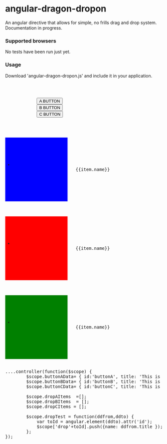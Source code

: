 angular-dragon-dropon
=====================
An angular directive that allows for simple, no frills drag and drop system.  Documentation in progress.

### Supported browsers

No tests have been run just yet.


### Usage

Download 'angular-dragon-dropon.js' and include it in your application. 

<pre>

        <div>
            <button id="btnA" drag-on ng-model="buttonAData">A BUTTON</button>
            <button id="btnB" drag-on ng-model="buttonBData">B BUTTON</button>
            <button id="btnC" drag-on ng-model="buttonCData">C BUTTON</button>
        </div>

	  <div drop-on dropped="dropTest" id="AItems" style="background: blue; width: 200px; min-height: 100px;">
                <ul>
                    <li ng-repeat="item in dropAItems" lwc-drag>
                        {{item.name}}
                    </li>
                </ul>
            </div>

            <div drop-on dropped="dropTest" id="BItems" style="background: red; width: 200px; min-height: 100px;">
                <ul>
                    <li ng-repeat="item in dropBItems">
                        {{item.name}}
                    </li>
                </ul>
            </div>

            <div drop-on dropped="dropTest" id="CItems" style="background: green; width: 200px; min-height: 100px;">
                <ul>
                    <li ng-repeat="item in dropCItems">
                        {{item.name}}
                    </li>
                </ul>
            </div>

....controller(function($scope) {
        $scope.buttonAData= { id:'buttonA', title: 'This is an A title', type: 'button' };
        $scope.buttonBData= { id:'buttonB', title: 'This is a B title', type: 'button' };
        $scope.buttonCData= { id:'buttonC', title: 'This is a C title', type: 'button' };

        $scope.dropAItems  =[];
        $scope.dropBItems  = [];
        $scope.dropCItems = [];

        $scope.dropTest = function(ddfrom,ddto) {
            var toId = angular.element(ddto).attr('id');
            $scope['drop'+toId].push({name: ddfrom.title });
        };
});

</pre>

